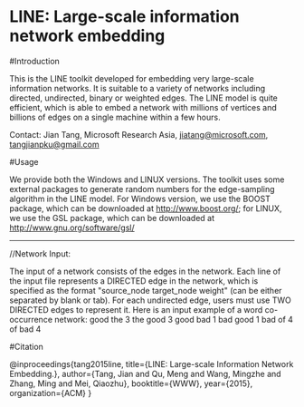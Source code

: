 # LINE: Large-scale information network embedding

#Introduction

This is the LINE toolkit developed for embedding very large-scale information networks. It is suitable to a variety of networks including directed, undirected, binary or weighted edges. The LINE model is quite efficient, which is able to embed a network with millions of vertices and billions of edges on a single machine within a few hours.

Contact: Jian Tang, Microsoft Research Asia, jiatang@microsoft.com, tangjianpku@gmail.com



#Usage

We provide both the Windows and LINUX versions. The toolkit uses some external packages to generate random numbers for the edge-sampling algorithm in the LINE model. For Windows version, we use the BOOST package, which can be downloaded at http://www.boost.org/; for LINUX, we use the GSL package, which can be downloaded at http://www.gnu.org/software/gsl/

-------------------
//Network Input:

The input of a network consists of the edges in the network. Each line of the input file represents a DIRECTED edge in the network, which is specified as the format "source_node target_node weight" (can be either separated by blank or tab). For each undirected edge, users must use TWO DIRECTED edges to represent it. Here is an input example of a word co-occurrence network:
good the 3
the good 3
good bad 1
bad good 1
bad of 4
of bad 4




#Citation

@inproceedings{tang2015line,
  title={LINE: Large-scale Information Network Embedding.},
  author={Tang, Jian and Qu, Meng and Wang, Mingzhe and Zhang, Ming and Mei, Qiaozhu},
  booktitle={WWW},
  year={2015},
  organization={ACM}
}
